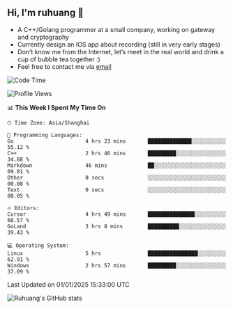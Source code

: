 ## Hi, I'm ruhuang 👋

- A C++/Golang programmer at a small company, working on gateway and cryptography
- Currently design an IOS app about recording (still in very early stages)
- Don’t know me from the Internet, let’s meet in the real world and drink a cup of bubble tea together :)
- Feel free to contact me via [email](mailto:ruhuang2001@gmail.com)
<!--START_SECTION:waka-->
![Code Time](http://img.shields.io/badge/Code%20Time-222%20hrs%2039%20mins-blue)

![Profile Views](http://img.shields.io/badge/Profile%20Views-4-blue)

📊 **This Week I Spent My Time On** 

```text
🕑︎ Time Zone: Asia/Shanghai

💬 Programming Languages: 
Go                       4 hrs 23 mins       ██████████████░░░░░░░░░░░   55.12 % 
C++                      2 hrs 46 mins       █████████░░░░░░░░░░░░░░░░   34.88 % 
Markdown                 46 mins             ██░░░░░░░░░░░░░░░░░░░░░░░   09.81 % 
Other                    0 secs              ░░░░░░░░░░░░░░░░░░░░░░░░░   00.08 % 
Text                     0 secs              ░░░░░░░░░░░░░░░░░░░░░░░░░   00.05 % 

🔥 Editors: 
Cursor                   4 hrs 49 mins       ███████████████░░░░░░░░░░   60.57 % 
GoLand                   3 hrs 8 mins        ██████████░░░░░░░░░░░░░░░   39.43 % 

💻 Operating System: 
Linux                    5 hrs               ████████████████░░░░░░░░░   62.91 % 
Windows                  2 hrs 57 mins       █████████░░░░░░░░░░░░░░░░   37.09 % 
```


 Last Updated on 01/01/2025 15:33:00 UTC
<!--END_SECTION:waka-->

![Ruhuang's GitHub stats](https://github-readme-stats.vercel.app/api?username=ruhuang2001&count_private=true&hide_title=true&show_icons=true&theme=vue)

